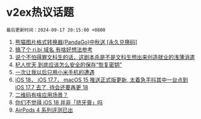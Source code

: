 # v2ex热议话题

`最后更新时间：2024-09-17 20:15:00 +0800`

1. [熊猫图片格式转换器(PandaGo)中秋送 [永久兑换码]](https://www.v2ex.com/t/1073426)
1. [搞了个 ri.bi 域名 有啥好想法参考](https://www.v2ex.com/t/1073371)
1. [说个不怕得罪文科生的话，这剧本杀是不是文科生想出来创造就业的浅薄消遣](https://www.v2ex.com/t/1073384)
1. [杞人忧天,到底应该怎么安全的保存“恢复密钥”](https://www.v2ex.com/t/1073421)
1. [一次让我以后只用小米手机的遭遇](https://www.v2ex.com/t/1073479)
1. [iOS 18， iOS 17.7， macOS 15 推送正式版更新, 太着急手抖其中一台点到 iOS 17.7 去了, 待会还要再更 18](https://www.v2ex.com/t/1073397)
1. [二维码有啥应用场景？](https://www.v2ex.com/t/1073415)
1. [你们不觉得 iOS 18 并非「挤牙膏」吗](https://www.v2ex.com/t/1073437)
1. [AirPods 4 系列评测已出](https://www.v2ex.com/t/1073373)

